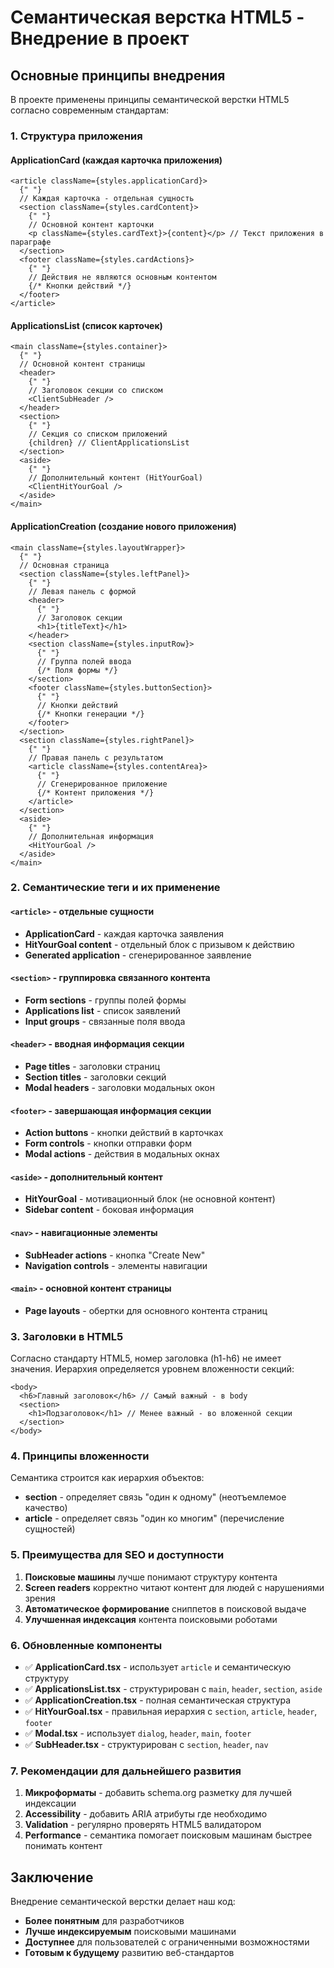 # Семантическая верстка HTML5 - Внедрение в проект

## Основные принципы внедрения

В проекте применены принципы семантической верстки HTML5 согласно современным стандартам:

### 1. Структура приложения

#### ApplicationCard (каждая карточка приложения)

```tsx
<article className={styles.applicationCard}>
  {" "}
  // Каждая карточка - отдельная сущность
  <section className={styles.cardContent}>
    {" "}
    // Основной контент карточки
    <p className={styles.cardText}>{content}</p> // Текст приложения в параграфе
  </section>
  <footer className={styles.cardActions}>
    {" "}
    // Действия не являются основным контентом
    {/* Кнопки действий */}
  </footer>
</article>
```

#### ApplicationsList (список карточек)

```tsx
<main className={styles.container}>
  {" "}
  // Основной контент страницы
  <header>
    {" "}
    // Заголовок секции со списком
    <ClientSubHeader />
  </header>
  <section>
    {" "}
    // Секция со списком приложений
    {children} // ClientApplicationsList
  </section>
  <aside>
    {" "}
    // Дополнительный контент (HitYourGoal)
    <ClientHitYourGoal />
  </aside>
</main>
```

#### ApplicationCreation (создание нового приложения)

```tsx
<main className={styles.layoutWrapper}>
  {" "}
  // Основная страница
  <section className={styles.leftPanel}>
    {" "}
    // Левая панель с формой
    <header>
      {" "}
      // Заголовок секции
      <h1>{titleText}</h1>
    </header>
    <section className={styles.inputRow}>
      {" "}
      // Группа полей ввода
      {/* Поля формы */}
    </section>
    <footer className={styles.buttonSection}>
      {" "}
      // Кнопки действий
      {/* Кнопки генерации */}
    </footer>
  </section>
  <section className={styles.rightPanel}>
    {" "}
    // Правая панель с результатом
    <article className={styles.contentArea}>
      {" "}
      // Сгенерированное приложение
      {/* Контент приложения */}
    </article>
  </section>
  <aside>
    {" "}
    // Дополнительная информация
    <HitYourGoal />
  </aside>
</main>
```

### 2. Семантические теги и их применение

#### `<article>` - отдельные сущности

- **ApplicationCard** - каждая карточка заявления
- **HitYourGoal content** - отдельный блок с призывом к действию
- **Generated application** - сгенерированное заявление

#### `<section>` - группировка связанного контента

- **Form sections** - группы полей формы
- **Applications list** - список заявлений
- **Input groups** - связанные поля ввода

#### `<header>` - вводная информация секции

- **Page titles** - заголовки страниц
- **Section titles** - заголовки секций
- **Modal headers** - заголовки модальных окон

#### `<footer>` - завершающая информация секции

- **Action buttons** - кнопки действий в карточках
- **Form controls** - кнопки отправки форм
- **Modal actions** - действия в модальных окнах

#### `<aside>` - дополнительный контент

- **HitYourGoal** - мотивационный блок (не основной контент)
- **Sidebar content** - боковая информация

#### `<nav>` - навигационные элементы

- **SubHeader actions** - кнопка "Create New"
- **Navigation controls** - элементы навигации

#### `<main>` - основной контент страницы

- **Page layouts** - обертки для основного контента страниц

### 3. Заголовки в HTML5

Согласно стандарту HTML5, номер заголовка (h1-h6) не имеет значения. Иерархия определяется уровнем вложенности секций:

```tsx
<body>
  <h6>Главный заголовок</h6> // Самый важный - в body
  <section>
    <h1>Подзаголовок</h1> // Менее важный - во вложенной секции
  </section>
</body>
```

### 4. Принципы вложенности

Семантика строится как иерархия объектов:

- **section** - определяет связь "один к одному" (неотъемлемое качество)
- **article** - определяет связь "один ко многим" (перечисление сущностей)

### 5. Преимущества для SEO и доступности

1. **Поисковые машины** лучше понимают структуру контента
2. **Screen readers** корректно читают контент для людей с нарушениями зрения
3. **Автоматическое формирование** сниппетов в поисковой выдаче
4. **Улучшенная индексация** контента поисковыми роботами

### 6. Обновленные компоненты

- ✅ **ApplicationCard.tsx** - использует `article` и семантическую структуру
- ✅ **ApplicationsList.tsx** - структурирован с `main`, `header`, `section`, `aside`
- ✅ **ApplicationCreation.tsx** - полная семантическая структура
- ✅ **HitYourGoal.tsx** - правильная иерархия с `section`, `article`, `header`, `footer`
- ✅ **Modal.tsx** - использует `dialog`, `header`, `main`, `footer`
- ✅ **SubHeader.tsx** - структурирован с `section`, `header`, `nav`

### 7. Рекомендации для дальнейшего развития

1. **Микроформаты** - добавить schema.org разметку для лучшей индексации
2. **Accessibility** - добавить ARIA атрибуты где необходимо
3. **Validation** - регулярно проверять HTML5 валидатором
4. **Performance** - семантика помогает поисковым машинам быстрее понимать контент

## Заключение

Внедрение семантической верстки делает наш код:

- **Более понятным** для разработчиков
- **Лучше индексируемым** поисковыми машинами
- **Доступнее** для пользователей с ограниченными возможностями
- **Готовым к будущему** развитию веб-стандартов
